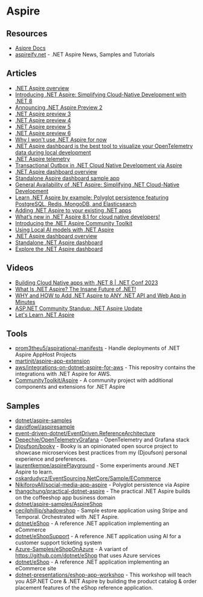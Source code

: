 # Aspire

## Resources
- [Asipre Docs](https://learn.microsoft.com/en-us/dotnet/aspire/)
- [aspireify.net](https://aspireify.net/) - .NET Aspire News, Samples and Tutorials

## Articles
- [.NET Aspire overview](https://learn.microsoft.com/en-us/dotnet/aspire/get-started/aspire-overview)
- [Introducing .NET Aspire: Simplifying Cloud-Native Development with .NET 8](https://devblogs.microsoft.com/dotnet/introducing-dotnet-aspire-simplifying-cloud-native-development-with-dotnet-8/)
- [Announcing .NET Aspire Preview 2](https://devblogs.microsoft.com/dotnet/announcing-dotnet-aspire-preview-2/)
- [.NET Aspire preview 3](https://learn.microsoft.com/en-us/dotnet/aspire/whats-new/preview-3)
- [.NET Aspire preview 4](https://learn.microsoft.com/en-us/dotnet/aspire/whats-new/preview-4)
- [.NET Aspire preview 5](https://learn.microsoft.com/en-us/dotnet/aspire/whats-new/preview-5)
- [.NET Aspire preview 6](https://learn.microsoft.com/en-us/dotnet/aspire/whats-new/preview-6)
- [Why I won't use .NET Aspire for now](https://event-driven.io/en/nay_to_aspire/)
- [.NET Aspire dashboard is the best tool to visualize your OpenTelemetry data during local development](https://anthonysimmon.com/dotnet-aspire-dashboard-best-tool-visualize-opentelemetry-local-dev/)
- [.NET Aspire telemetry](https://learn.microsoft.com/en-us/dotnet/aspire/fundamentals/telemetry)
- [Transactional Outbox in .NET Cloud Native Development via Aspire](https://nikiforovall.github.io/dotnet/aspnetcore/aspire/2024/03/30/aspire-cap.html)
- [.NET Aspire dashboard overview](https://learn.microsoft.com/en-us/dotnet/aspire/fundamentals/dashboard)
- [Standalone Aspire dashboard sample app](https://learn.microsoft.com/en-us/samples/dotnet/aspire-samples/aspire-standalone-dashboard/)
- [General Availability of .NET Aspire: Simplifying .NET Cloud-Native Development](https://devblogs.microsoft.com/dotnet/dotnet-aspire-general-availability/)
- [Learn .NET Aspire by example: Polyglot persistence featuring PostgreSQL, Redis, MongoDB, and Elasticsearch](https://nikiforovall.github.io/dotnet/aspire/2024/06/18/polyglot-persistance-with-aspire.html)
- [Adding .NET Aspire to your existing .NET apps](https://devblogs.microsoft.com/dotnet/adding-dotnet-aspire-to-your-existing-dotnet-apps/)
- [What’s new in .NET Aspire 8.1 for cloud native developers!](https://devblogs.microsoft.com/dotnet/whats-new-in-aspire-8-1/)
- [Introducing the .NET Aspire Community Toolkit](https://devblogs.microsoft.com/dotnet/introducing-the-dotnet-aspire-community-toolkit/)
- [Using Local AI models with .NET Aspire](https://devblogs.microsoft.com/dotnet/local-ai-models-with-dotnet-aspire/)
- [.NET Aspire dashboard overview](https://learn.microsoft.com/en-us/dotnet/aspire/fundamentals/dashboard/overview)
- [Standalone .NET Aspire dashboard](https://learn.microsoft.com/en-us/dotnet/aspire/fundamentals/dashboard/standalone)
- [Explore the .NET Aspire dashboard](https://learn.microsoft.com/en-us/dotnet/aspire/fundamentals/dashboard/explore)

## Videos
- [Building Cloud Native apps with .NET 8 | .NET Conf 2023](https://www.youtube.com/watch?v=z1M-7Bms1Jg)
- [What Is .NET Aspire? The Insane Future of .NET!](https://www.youtube.com/watch?v=DORZA_S7f9w)
- [WHY and HOW to Add .NET Aspire to ANY .NET API and Web App in Minutes](https://www.youtube.com/watch?v=fN3ufsIF7vs)
- [ASP.NET Community Standup: .NET Aspire Update](https://www.youtube.com/watch?v=Osf7_ZxRlvw)
- [Let's Learn .NET Aspire](https://www.youtube.com/watch?v=8i3FaHChh20)

## Tools
- [prom3theu5/aspirational-manifests](https://github.com/prom3theu5/aspirational-manifests) - Handle deployments of .NET Aspire AppHost Projects
- [martinjt/aspire-app-extension](https://github.com/martinjt/aspire-app-extension)
- [aws/integrations-on-dotnet-aspire-for-aws](https://github.com/aws/integrations-on-dotnet-aspire-for-aws) - This repositry contains the integrations with .NET Aspire for AWS.
- [CommunityToolkit/Aspire](https://github.com/CommunityToolkit/Aspire) - A community project with additional components and extensions for .NET Aspire

## Samples
- [dotnet/aspire-samples](https://github.com/dotnet/aspire-samples)
- [davidfowl/aspiresample](https://github.com/davidfowl/aspiresample)
- [event-driven-dotnet/EventDriven.ReferenceArchitecture](https://github.com/event-driven-dotnet/EventDriven.ReferenceArchitecture)
- [Depechie/OpenTelemetryGrafana](https://github.com/Depechie/OpenTelemetryGrafana) - OpenTelemetry and Grafana stack
- [Djoufson/booky](https://github.com/Djoufson/booky) - Booky is an opinionated open source project to showcase microservices best practices from my (Djoufson) personal experience and preferences.
- [laurentkempe/aspirePlayground](https://github.com/laurentkempe/aspirePlayground) - Some experiments around .NET Aspire to learn.
- [oskardudycz/EventSourcing.NetCore/Sample/ECommerce](https://github.com/oskardudycz/EventSourcing.NetCore/tree/main/Sample/ECommerce)
- [NikiforovAll/social-media-app-aspire](https://github.com/NikiforovAll/social-media-app-aspire) - Polyglot persistence via Aspire
- [thangchung/practical-dotnet-aspire](https://github.com/thangchung/practical-dotnet-aspire) - The practical .NET Aspire builds on the coffeeshop app business domain
- [dotnet/aspire-samples/AspireShop](https://github.com/dotnet/aspire-samples/tree/main/samples/AspireShop)
- [cecilphillip/shadowshop](https://github.com/cecilphillip/shadowshop) - Sample estore application using Stripe and Temporal. Orchestrated with .NET Aspire.
- [dotnet/eShop](https://github.com/dotnet/eShop) - A reference .NET application implementing an eCommerce 
- [dotnet/eShopSupport](https://github.com/dotnet/eShopSupport) - A reference .NET application using AI for a customer support ticketing system
- [Azure-Samples/eShopOnAzure](https://github.com/Azure-Samples/eShopOnAzure) - A variant of https://github.com/dotnet/eShop that uses Azure services
- [dotnet/eShop](https://github.com/dotnet/eShop) - A reference .NET application implementing an eCommerce site
- [dotnet-presentations/eshop-app-workshop](https://github.com/dotnet-presentations/eshop-app-workshop) - This workshop will teach you ASP.NET Core & .NET Aspire by building the product catalog & order placement features of the eShop reference application.